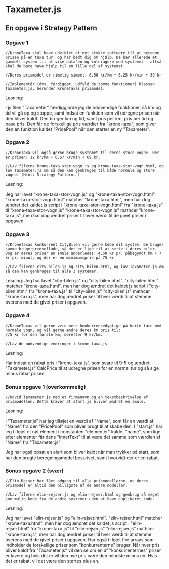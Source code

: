 # Taxameter.js
## En opgave i Strategy Pattern

### Opgave 1
    //KroneTaxa skal have udviklet et nyt stykke software til at beregne prisen på en taxa tur, og har bedt dig om hjælp. De har allerede et gammelt system til at vise data'en og interagere med systemet - altså skal de bare have hjælp til en lille del af systemet.

    //Deres prismodel er rimelig simpel: 8,50 kr/km + 6,25 kr/min + 39 kr

    //Implementér (dvs. færdiggør, udfyld de tomme funktioner) klassen Taxameter.js, herunder KroneTaxas prismodel.

Løsning:

I js filen "Taxameter" færdiggjorde jeg de nødvendige funktioner, så km og tid vil gå op og stoppe, samt indsat en funktion som vil udregne prisen når den bliver kaldt. Den bruger km og tid, samt pris per km, pris per tid og base pris.
Den får de forskellige pris værdier fra "krone-taxa", som giver den en funktion kaldet "PricePool" når den starter en ny "Taxameter". 

### Opgave 2
    //KroneTaxa vil også gerne bruge systemet til deres store vogne. Her er prisen: 12 kr/km + 6,67 kr/min + 69 kr.

    //Lav filerne krone-taxa-stor-vogn.js og krone-taxa-stor-vogn.html, og lav Taxameter.js om så den kan genbruges til både normale og store vogne. (Hint: Strategy Pattern. )

Løsning:

Jeg har lavet "krone-taxa-stor-vogn.js" og "krone-taxa-stor-vogn.html".
"krone-taxa-stor-vogn.html" matcher "krone-taxa.html", men har dog ændret det kaldet js script i "krone-taxa-stor-vogn.html" fra "krone-taxa.js" til "krone-taxa-stor-vogn.js"
"krone-taxa-stor-vogn.js" mathcer "krone-taxa.js", men har dog ændret priser til hver værdi til de givet priser i opgaven.

### Opgave 3
    //KroneTaxas konkurrent CityBilen vil gerne købe dit system. De bruger samme brugergrænseflade, så det er lige til at sætte i deres biler. Dog er deres priser en smule anderledes: 4,50 kr pr. påbegyndt km + 7 kr pr. minut, og der er en minimumspris på 75 kr.

    //Lav filerne city-bilen.js og city-bilen.html, og lav Taxameter.js om så den kan genbruges til alle 3 systemer.

Løsning:
Jeg har lavet "city-bilen.js" og "city-bilen.html".
"city-bilen.html" matcher "krone-taxa.html", men har dog ændret det kaldet js script i "city-bilen.html" fra "krone-taxa.js" til "city-bilen.js"
"city-bilen.js" mathcer "krone-taxa.js", men har dog ændret priser til hver værdi til at stemme overens med de givet priser i opgaven.


### Opgave 4
    //KroneTaxas vil gerne være mere konkurrencedygtige på korte ture med normale vogn, og vil gerne ændre deres km pris til:
    //5 kr for den første km, derefter 9 kr/km.

    //Lav de nødvendige ændringer i krone-taxa.js

Løsning:

Har indsat en rabat pris i "krone-taxa.js", som svare til 9-5 og ændret "Taxameter.js" CalcPrice til at udregne prisen for en normal tur og så sige minus rabat prisen.

### Bonus opgave 1 (overkommelig)
    //Udvid Taxameter.js med et firmanavn og en tekstbeskrivelse af prismodellen. Dette kræver at start.js bliver ændret en smule.

Løsning:

I "Taxameter.js" har jeg tilføjet en værdi af "Name", som får en værdi af "Name" fra den "PricePool" som bliver brugt til at skabe den. I "start.js" har jeg tilføjet et nyt element i constanten "elementer" kaldet "name", som lige efter elementer får dens "innerText" til at være det samme som værdien af "Name" fra "Taxameter.js"

Jeg har også opsat en alert som bliver kaldt når man trykker på start, som har den brugte beregningsmodel beskrivet, samt hvorvidt der er en rabat.

### Bonus opgave 2 (svær)
    //Elin Rejser har fået adgang til alle prismodellerne, og deres prismodel er altid den billigste af de andre modeller.

    //Lav filerne elin-rejser.js og elin-rejser.html og genbrug så meget som mulig kode fra de andre systemer uden at have duplikeret kode.

Løsning:

Jeg har lavet "elin-rejser.js" og "elin-rejser.html".
"elin-rejser.html" matcher "krone-taxa.html", men har dog ændret det kaldet js script i "elin-rejser.html" fra "krone-taxa.js" til "elin-rejser.js"
"elin-rejser.js" mathcer "krone-taxa.js", men har dog ændret priser til hver værdi til at stemme overens med de givet priser i opgaven. Har også tilføjet fire arrays som indholder de forskellige priser som "konkurrenterne" bruger. Når hver pris bliver kaldt fra "Taxameter.js" vil den se om en af "konkurrenternes" priser er lavere og hvis det er vil den nye pris være den mindste minus en. Hvis det er rabat, vil det være den størtes plus en.